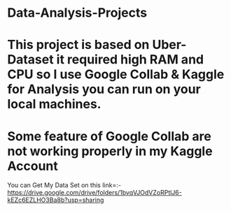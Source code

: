 # Data-Analysis-Projects
# This project is based on Uber-Dataset it required high RAM and CPU so I use Google Collab & Kaggle for Analysis you can run on your local machines.
# Some feature of Google Collab are not working properly in my Kaggle Account
You can Get My Data Set on this link=:- https://drive.google.com/drive/folders/1bvqVJOdVZoRPtlJ6-kEZc6EZLHO3Ba8b?usp=sharing
